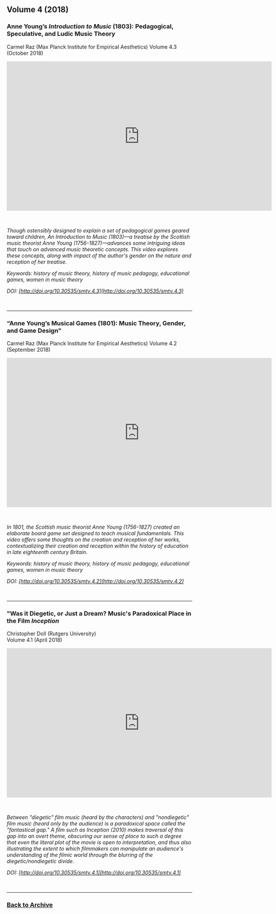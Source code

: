 ## Volume 4 (2018)

### Anne Young’s *Introduction to Music* (1803): Pedagogical, Speculative, and Ludic Music Theory
Carmel Raz (Max Planck Institute for Empirical Aesthetics)
Volume 4.3 (October 2018)
<div class="intrinsic-container intrinsic-container-16x9">
<center><iframe src="https://player.vimeo.com/video/278578821" width="720" height="405" frameborder="0" webkitallowfullscreen mozallowfullscreen allowfullscreen></iframe></center>
</div>
<p>&nbsp;</p>

*Though ostensibly designed to explain a set of pedagogical games geared toward children, An Introduction to Music (1803)—a treatise by the Scottish music theorist Anne Young (1756-1827)—advances some intriguing ideas that touch on advanced music theoretic concepts. This video explores these concepts, along with impact of the author's gender on the nature and reception of her treatise.*

*Keywords: history of music theory, history of music pedagogy, educational games, women in music theory*

*DOI: [http://doi.org/10.30535/smtv.4.3](http://doi.org/10.30535/smtv.4.3)*

<p>&nbsp;</p>
<hr>

### “Anne Young’s Musical Games (1801): Music Theory, Gender, and Game Design”
Carmel Raz (Max Planck Institute for Empirical Aesthetics)
Volume 4.2 (September 2018)
<div class="intrinsic-container intrinsic-container-16x9">
<center><iframe src="https://player.vimeo.com/video/278344604" width="720" height="405" frameborder="0" webkitallowfullscreen mozallowfullscreen allowfullscreen></iframe></center>
</div>
<p>&nbsp;</p>

*In 1801, the Scottish music theorist Anne Young (1756-1827) created an elaborate board game set designed to teach musical fundamentals. This video offers some thoughts on the creation and reception of her works, contextualizing their creation and reception within the history of education in late eighteenth century Britain.*

*Keywords: history of music theory, history of music pedagogy, educational games, women in music theory*

*DOI: [http://doi.org/10.30535/smtv.4.2](http://doi.org/10.30535/smtv.4.2)*

<p>&nbsp;</p>
<hr>

### "Was it Diegetic, or Just a Dream? Music's Paradoxical Place in the Film *Inception* 
Christopher Doll (Rutgers University)  
Volume 4.1 (April 2018)

<div class="intrinsic-container intrinsic-container-16x9">
<center><iframe src="https://player.vimeo.com/video/252464918" width="720" height="405" frameborder="0" webkitallowfullscreen mozallowfullscreen allowfullscreen></iframe></center>
</div>
<p>&nbsp;</p>

*Between "diegetic" film music (heard by the characters) and "nondiegetic" film music (heard only by the audience) is a paradoxical space called the "fantastical gap." A film such as Inception (2010) makes traversal of this gap into an overt theme, obscuring our sense of place to such a degree that even the literal plot of the movie is open to interpretation, and thus also illustrating the extent to which filmmakers can manipulate an audience's understanding of the filmic world through the blurring of the diegetic/nondiegetic divide.*

*DOI: [http://doi.org/10.30535/smtv.4.1](http://doi.org/10.30535/smtv.4.1)*

<p>&nbsp;</p>
<hr>

### [Back to Archive](index.md)
